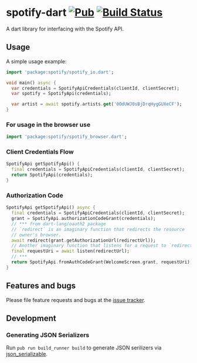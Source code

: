 # spotify-dart [![Pub](https://img.shields.io/pub/v/spotify.svg)](https://pub.dartlang.org/packages/spotify) [![Build Status](https://travis-ci.org/rinukkusu/spotify-dart.svg?branch=master)](https://travis-ci.org/rinukkusu/spotify-dart)

A dart library for interfacing with the Spotify API.

## Usage

A simple usage example:

```dart
import 'package:spotify/spotify_io.dart';

void main() async {
  var credentials = SpotifyApiCredentials(clientId, clientSecret);
  var spotify = SpotifyApi(credentials);

  var artist = await spotify.artists.get('0OdUWJ0sBjDrqHygGUXeCF');
}
```

### For usage in the browser use

```dart
import 'package:spotify/spotify_browser.dart';
```

### Client Credentials Flow
```dart
SpotifyApi getSpotifyApi() {
  final credentials = SpotifyApiCredentials(clientId, clientSecret);
  return SpotifyApi(credentials);
}
```

### Authorization Code
```dart
SpotifyApi getSpotifyApi() async {
  final credentials = SpotifyApiCredentials(clientId, clientSecret);
  grant = SpotifyApi.authorizationCodeGrant(credentials);
  // *** from dart-lang/oauth2 package
  // `redirect` is an imaginary function that redirects the resource
  // owner's browser.
  await redirect(grant.getAuthorizationUrl(redirectUrl));
  // Another imaginary function that listens for a request to `redirectUrl`.
  final requestUri = await listen(redirectUrl);
  // ***
  return SpotifyApi.fromAuthCodeGrant(WelcomeScreen.grant, requestUri);
}
```

## Features and bugs

Please file feature requests and bugs at the [issue tracker][tracker].

[tracker]: https://github.com/rinukkusu/spotify-dart/issues

## Development

### Generating JSON Serializers

Run `pub run build_runner build` to generate JSON serilizers via [json_serializable][json].

[json]: https://pub.dartlang.org/packages/json_serializable
